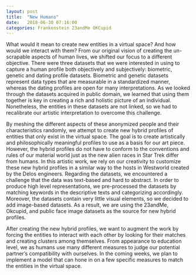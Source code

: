 ```yaml
---
layout: post
title:  "New Humans"
date:   2018-06-30 07:16:00
categories: Frankenstein 23andMe OKCupid
---
```


What would it mean to create new entities in a virtual space? And how would we interact with them? From our original vision of creating the un-scrapable aspects of human lives, we shifted our focus to a different objective. There were three datasets that we were interested in using to capture a human profile both objectively and subjectively: biometric, genetic and dating profile datasets. Biometric and genetic datasets represent data types that are measurable in a standardized manner, whereas the dating profiles are open for many interpretations. As we looked through the datasets acquired in public domain, we learned that using them together is key in creating a rich and holistic picture of an individual. Nonetheless, the entities in these datasets are not linked, so we had to recalibrate our artistic interpretation to overcome this challenge.

By meshing the different aspects of these anonymized people and their characteristics randomly, we attempt to create new hybrid profiles of entities that only exist in the virtual space. The goal is to create artistically and philosophically meaningful profiles to use as a basis for our art piece. However, the hybrid profiles do not have to conform to the conventions and rules of our material world just as the new alien races in Star Trek differ from humans. In this artistic work, we rely on our creativity to customize these new hybrid profiles in a similar way to the hosts in Westworld created by the Delos engineers. 
Regarding the datasets, we encountered a challenge that the data was text-based and hard to abstract. In order to produce high level representations, we pre-processed the datasets by matching keywords in the descriptive texts and categorizing accordingly. Moreover, the datasets contain very little visual elements, so we decided to add image-based datasets. As a result, we are using the 23andMe, Okcupid, and public face image datasets as the source for new hybrid profiles.

After creating the new hybrid profiles, we want to augment the work by forcing the entities to interact with each other by looking for their matches and creating clusters among themselves. From appearance to education level, we as humans use many different measures to judge our potential partner’s compatibility with ourselves. In the coming weeks, we plan to implement a model that can hone in on a few specific measures to match the entities in the virtual space.